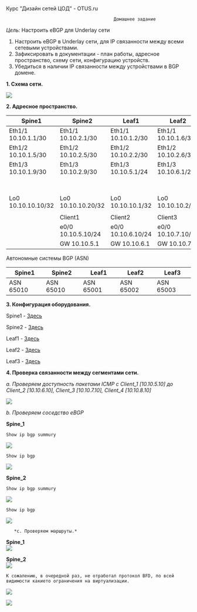 Курс "Дизайн сетей ЦОД" - OTUS.ru

                                             Домашнее задание
*Цель:*                     Настроить eBGP для Underlay сети


1. Настроить eBGP в Underlay сети, для IP связанности между всеми сетевыми устройствами.
2. Зафиксировать в документации - план работы, адресное пространство, схему сети, конфигурацию устройств.
3. Убедиться в наличии IP связанности между устройствами в BGP домене.


**1. Схема сети.**

![](Scheme/eve-ng_pic2.png)


**2. Адресное пространство.** 

|      Spine1           |     Spine2            |         Leaf1         |       Leaf2           |     Leaf3             |
|-----------------------|-----------------------|-----------------------|-----------------------|-----------------------|
| Eth1/1 10.10.1.1/30   | Eth1/1 10.10.2.1/30   | Eth1/1 10.10.1.2/30   | Eth1/1 10.10.1.6/30   | Eth1/1 10.10.1.9/30   |
| Eth1/2 10.10.1.5/30   | Eth1/2 10.10.2.5/30   | Eth1/2 10.10.2.2/30   | Eth1/2 10.10.2.6/30   | Eth1/2 10.10.2.9/30   |
| Eth1/3 10.10.1.9/30   | Eth1/3 10.10.2.9/30   | Eth1/3 10.10.5.1/24   | Eth1/3 10.10.6.1/24   | Eth1/3 10.10.7.1/24   |
|                       |                       |                       |                       | Eth1/4 10.10.8.1/24   |  
| Lo0 10.10.10.10/32    | Lo0 10.10.10.20/32    | Lo0 10.10.10.1/32     | Lo0 10.10.10.2/32     | Lo0 10.10.10.3/32     |
|                       |                       |                       |                       |                       |
|                       |         Client1       |         Client2       |       Client3         |     Client4           |
|                       | e0/0 10.10.5.10/24    |  e0/0 10.10.6.10/24   | e0/0 10.10.7.10/24    |  e0/0 10.10.8.10/24   |
|                       | GW 10.10.5.1          | GW 10.10.6.1          | GW 10.10.7.1          | GW 10.10.8.1          | 

Автономные системы BGP (ASN)

|      Spine1           |     Spine2            |         Leaf1         |       Leaf2           |     Leaf3             |
|-----------------------|-----------------------|-----------------------|-----------------------|-----------------------|
| ASN 65010             | ASN 65010             | ASN 65001             | ASN 65002             | ASN 65003             |



**3. Конфигурация оборудования.**

Spine1 - [Здесь](Configs/Spine1.txt)

Spine2 - [Здесь](Configs/Spine2.txt)

Leaf1 -  [Здесь](Configs/Leaf1.txt)

Leaf2 -  [Здесь](Configs/Leaf2.txt)

Leaf3 -  [Здесь](Configs/Leaf3.txt)

**4. Проверка связанности между сегментами сети.** 

   *a. Проверяем доступность пакетами ICMP c Сlient_1 [10.10.5.10] до Client_2 [10.10.6.10], Client_3 [10.10.7.10], Client_4 [10.10.8.10]*

![](CommandResults/Pic1.png)
 
*b. Проверяем соседство eBGP*
    
**Spine_1**
    
    Show ip bgp summury      

![](CommandResults/Pic2.png)
    
    Show ip bgp              
![](CommandResults/Pic4.png)
    

**Spine_2**
    
    Show ip bgp summury            
![](CommandResults/Pic3.png) 
    
    Show ip bgp          
![](CommandResults/Pic5.png)
    
    
       *c. Проверяем маршруты.*
    
**Spine_1**              
![](CommandResults/Pic6.png) 
    
**Spine_2**                  
![](CommandResults/Pic7.png) 
    
    К сожалению, в очередной раз, не отработал протокол BFD, по всей видимости какието ограничения на виртуализации. 

![](CommandResults/Pic8.png)

![](CommandResults/Pic9.png)
    
        

